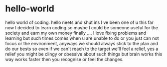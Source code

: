# hello-world
hello world of coding. hello neets and shut ins I ve been one of u this far now I decided to learn coding so maybe I could be someone useful for the society and earn my own money finally ....
I love fixing problems and learning but such times comes when u are unable to do or you just can not focus or the environment, anyways we should always stick to the plan and do our bests so even if we can't reach to the target we'll feel a relief, yes a relief you might be clingy or obessive about such things but brain works this way works faster then you recognise or feel the changes.
